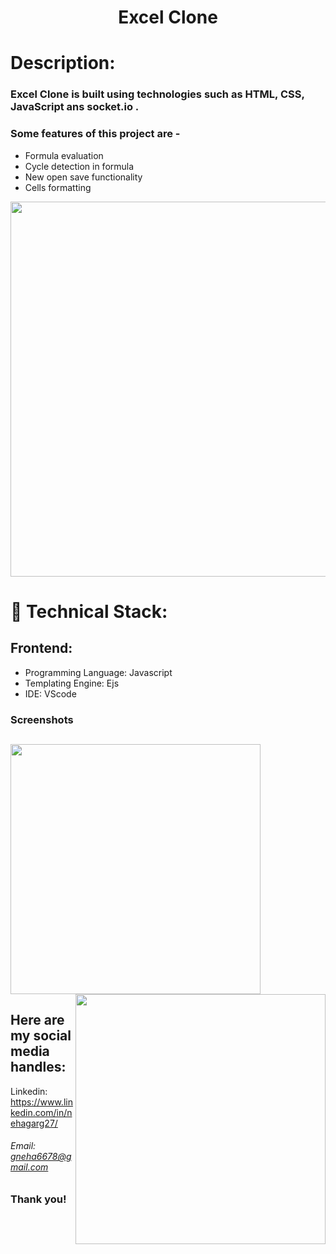 <h1 align="center">
  Excel Clone
</h1>

# Description:

### Excel Clone is built using technologies such as HTML, CSS, JavaScript ans socket.io .
### Some features of this project are -
- Formula evaluation
- Cycle detection in formula
- New open save functionality
- Cells formatting

<img src="https://user-images.githubusercontent.com/57831888/102913495-d68fb680-44a4-11eb-8d2f-4e656ed66b4d.png" width="600px">

# 🚀 Technical Stack:

## Frontend:
- Programming Language: Javascript
- Templating Engine: Ejs
- IDE: VScode


### Screenshots
<img src="https://user-images.githubusercontent.com/57831888/102913495-d68fb680-44a4-11eb-8d2f-4e656ed66b4d.png" width="400px"   > <img src="https://user-images.githubusercontent.com/57831888/102913487-d4c5f300-44a4-11eb-8efd-5469bf74305e.png" width="400px"  align="right" >
---

## Here are my social media handles:

Linkedin: https://www.linkedin.com/in/nehagarg27/
<br />

###### Email: gneha6678@gmail.com

### Thank you!
